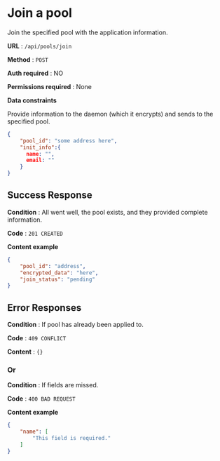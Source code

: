 # Join a pool

Join the specified pool with the application information. 

**URL** : `/api/pools/join`

**Method** : `POST`

**Auth required** : NO

**Permissions required** : None

**Data constraints**

Provide information to the daemon (which it encrypts) and sends to the specified pool.

```json
{
    "pool_id": "some address here",
    "init_info":{
      name: "",
      email: ""
    }
}
```

## Success Response

**Condition** : All went well, the pool exists, and they provided complete information.

**Code** : `201 CREATED`

**Content example**

```json
{
    "pool_id": "address",
    "encrypted_data": "here",
    "join_status": "pending"
}
```

## Error Responses

**Condition** : If pool has already been applied to.

**Code** : `409 CONFLICT`

**Content** : `{}`

### Or

**Condition** : If fields are missed.

**Code** : `400 BAD REQUEST`

**Content example**

```json
{
    "name": [
        "This field is required."
    ]
}
```
